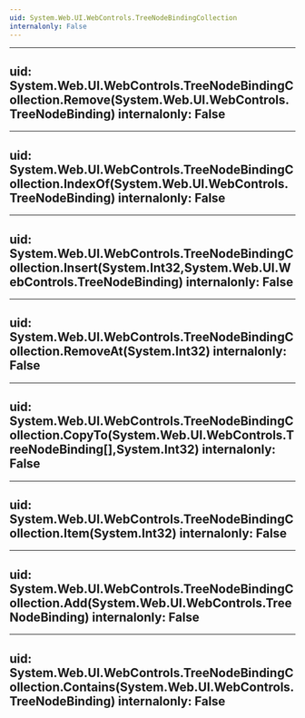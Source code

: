 ```yaml
---
uid: System.Web.UI.WebControls.TreeNodeBindingCollection
internalonly: False
---
```


---
uid: System.Web.UI.WebControls.TreeNodeBindingCollection.Remove(System.Web.UI.WebControls.TreeNodeBinding)
internalonly: False
---

---
uid: System.Web.UI.WebControls.TreeNodeBindingCollection.IndexOf(System.Web.UI.WebControls.TreeNodeBinding)
internalonly: False
---

---
uid: System.Web.UI.WebControls.TreeNodeBindingCollection.Insert(System.Int32,System.Web.UI.WebControls.TreeNodeBinding)
internalonly: False
---

---
uid: System.Web.UI.WebControls.TreeNodeBindingCollection.RemoveAt(System.Int32)
internalonly: False
---

---
uid: System.Web.UI.WebControls.TreeNodeBindingCollection.CopyTo(System.Web.UI.WebControls.TreeNodeBinding[],System.Int32)
internalonly: False
---

---
uid: System.Web.UI.WebControls.TreeNodeBindingCollection.Item(System.Int32)
internalonly: False
---

---
uid: System.Web.UI.WebControls.TreeNodeBindingCollection.Add(System.Web.UI.WebControls.TreeNodeBinding)
internalonly: False
---

---
uid: System.Web.UI.WebControls.TreeNodeBindingCollection.Contains(System.Web.UI.WebControls.TreeNodeBinding)
internalonly: False
---
